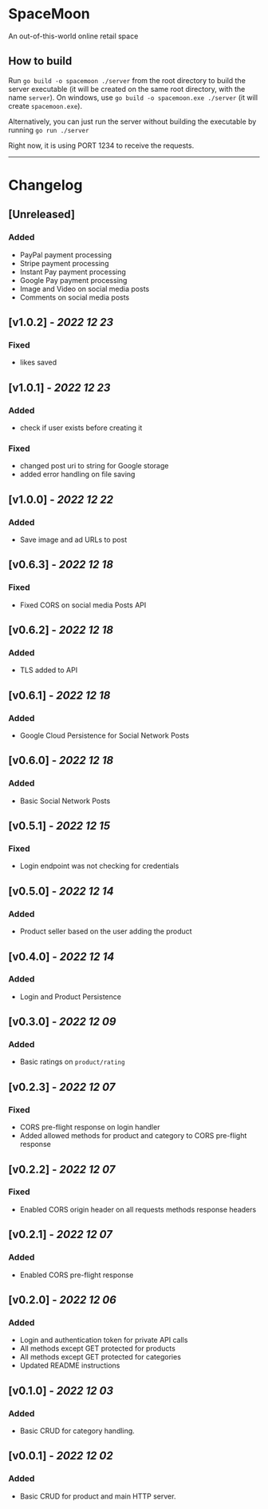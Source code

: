 # SpaceMoon 
An out-of-this-world online retail space 

## How to build
Run `go build -o spacemoon ./server` from the root directory to build the server executable (it will be created on the 
same root directory, with the name `server`). On windows, use `go build -o spacemoon.exe ./server` 
(it will create `spacemoon.exe`).

Alternatively, you can just run the server without building the executable by running `go run ./server`

Right now, it is using PORT 1234 to receive the requests.

---

# Changelog    

## [Unreleased]
### Added
* PayPal payment processing
* Stripe payment processing
* Instant Pay payment processing
* Google Pay payment processing
* Image and Video on social media posts
* Comments on social media posts

##  [v1.0.2] - _2022 12 23_
### Fixed
* likes saved

##  [v1.0.1] - _2022 12 23_
### Added
* check if user exists before creating it
### Fixed
* changed post uri to string for Google storage
* added error handling on file saving

##  [v1.0.0] - _2022 12 22_
### Added
* Save image and ad URLs to post

##  [v0.6.3] - _2022 12 18_
### Fixed
* Fixed CORS on social media Posts API

##  [v0.6.2] - _2022 12 18_
### Added
* TLS added to API

##  [v0.6.1] - _2022 12 18_
### Added
* Google Cloud Persistence for Social Network Posts

##  [v0.6.0] - _2022 12 18_
### Added
* Basic Social Network Posts

##  [v0.5.1] - _2022 12 15_
### Fixed
* Login endpoint was not checking for credentials

##  [v0.5.0] - _2022 12 14_
### Added
* Product seller based on the user adding the product

##  [v0.4.0] - _2022 12 14_
### Added
* Login and Product Persistence

##  [v0.3.0] - _2022 12 09_
### Added
* Basic ratings on `product/rating`
 
##  [v0.2.3] - _2022 12 07_
### Fixed
* CORS pre-flight response on login handler 
* Added allowed methods for product and category to CORS pre-flight response

##  [v0.2.2] - _2022 12 07_
### Fixed
* Enabled CORS origin header on all requests methods response headers 

##  [v0.2.1] - _2022 12 07_
### Added
* Enabled CORS pre-flight response

##  [v0.2.0] - _2022 12 06_
### Added
* Login and authentication token for private API calls
* All methods except GET protected for products
* All methods except GET protected for categories
* Updated README instructions

##  [v0.1.0] - _2022 12 03_
### Added
* Basic CRUD for category handling.

##  [v0.0.1] - _2022 12 02_
### Added
* Basic CRUD for product and main HTTP server.